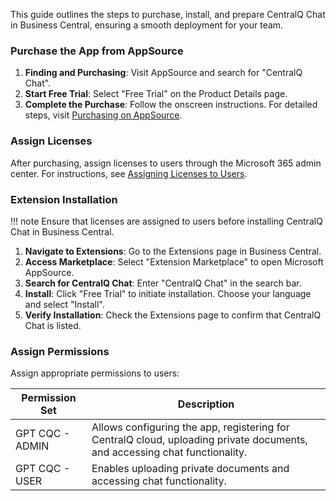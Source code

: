 This guide outlines the steps to purchase, install, and prepare CentralQ Chat in Business Central, ensuring a smooth deployment for your team.

### Purchase the App from AppSource

1. **Finding and Purchasing**: Visit AppSource and search for "CentralQ Chat". 
2. **Start Free Trial**: Select "Free Trial" on the Product Details page.
3. **Complete the Purchase**: Follow the onscreen instructions. For detailed steps, visit [Purchasing on AppSource](https://learn.microsoft.com/en-us/marketplace/purchase-software-appsource).

### Assign Licenses

After purchasing, assign licenses to users through the Microsoft 365 admin center. For instructions, see [Assigning Licenses to Users](https://learn.microsoft.com/en-us/microsoft-365/admin/manage/assign-licenses-to-users?view=o365-worldwide#use-the-licenses-page-to-assign-licenses-to-users).

### Extension Installation

!!! note
    Ensure that licenses are assigned to users before installing CentralQ Chat in Business Central.

1. **Navigate to Extensions**: Go to the Extensions page in Business Central.
2. **Access Marketplace**: Select "Extension Marketplace" to open Microsoft AppSource.
3. **Search for CentralQ Chat**: Enter "CentralQ Chat" in the search bar.
4. **Install**: Click "Free Trial" to initiate installation. Choose your language and select "Install".
5. **Verify Installation**: Check the Extensions page to confirm that CentralQ Chat is listed.

### Assign Permissions

Assign appropriate permissions to users:

| Permission Set     | Description |
|--------------------|-------------|
| GPT CQC - ADMIN    | Allows configuring the app, registering for CentralQ cloud, uploading private documents, and accessing chat functionality. |
| GPT CQC - USER     | Enables uploading private documents and accessing chat functionality. |
